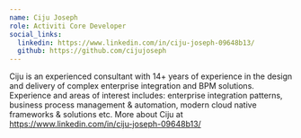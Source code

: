 ```yaml
--- 
name: Ciju Joseph
role: Activiti Core Developer
social_links:
  linkedin: https://www.linkedin.com/in/ciju-joseph-09648b13/
  github: https://github.com/cijujoseph
---
```

Ciju is an experienced consultant with 14+ years of experience in the design and delivery of complex enterprise integration and BPM solutions. Experience and areas of interest includes: enterprise integration patterns, business process management & automation, modern cloud native frameworks & solutions etc. More about Ciju at https://www.linkedin.com/in/ciju-joseph-09648b13/
